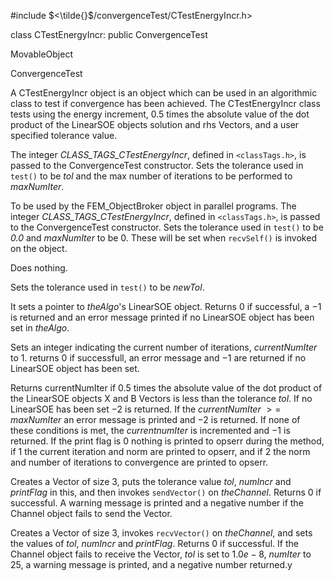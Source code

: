 


\#include $<\tilde{}$/convergenceTest/CTestEnergyIncr.h$>$



class CTestEnergyIncr: public ConvergenceTest



MovableObject


ConvergenceTest






A CTestEnergyIncr object is an object which can be used in an
algorithmic class to test if convergence has been achieved. The
CTestEnergyIncr class tests using the energy increment, 0.5 times the
absolute value of the dot product of the LinearSOE objects solution and
rhs Vectors, and a user specified tolerance value.

































The integer *CLASS_TAGS_CTestEnergyIncr*, defined in  `<classTags.h>`,
is passed to the ConvergenceTest constructor. Sets the tolerance used in
`test()` to be *tol* and the max number of iterations to be performed to
*maxNumIter*.

To be used by the FEM_ObjectBroker object in parallel programs. The
integer *CLASS_TAGS_CTestEnergyIncr*, defined in  `<classTags.h>`, is
passed to the ConvergenceTest constructor. Sets the tolerance used in
`test()` to be *0.0* and *maxNumIter* to be $0$. These will be set when
`recvSelf()` is invoked on the object.




Does nothing.




Sets the tolerance used in `test()` to be *newTol*.

It sets a pointer to *theAlgo*'s LinearSOE object. Returns $0$ if
successful, a $-1$ is returned and an error message printed if no
LinearSOE object has been set in *theAlgo*.

Sets an integer indicating the current number of iterations,
*currentNumIter* to $1$. returns $0$ if successfull, an error message
and $-1$ are returned if no LinearSOE object has been set.

Returns currentNumIter if 0.5 times the absolute value of the dot
product of the LinearSOE objects X and B Vectors is less than the
tolerance *tol*. If no LinearSOE has been set $-2$ is returned. If the
*currentNumIter* $>=$ *maxNumIter* an error message is printed and $-2$
is returned. If none of these conditions is met, the *currentnumIter* is
incremented and $-1$ is returned. If the print flag is $0$ nothing is
printed to opserr during the method, if $1$ the current iteration and
norm are printed to opserr, and if $2$ the norm and number of iterations
to convergence are printed to opserr.

Creates a Vector of size 3, puts the tolerance value *tol*, *numIncr*
and *printFlag* in this, and then invokes `sendVector()` on
*theChannel*. Returns $0$ if successful. A warning message is printed
and a negative number if the Channel object fails to send the Vector.

Creates a Vector of size 3, invokes `recvVector()` on *theChannel*, and
sets the values of *tol*, *numIncr* and *printFlag*. Returns $0$ if
successful. If the Channel object fails to receive the Vector, *tol* is
set to $1.0e-8$, *numIter* to $25$, a warning message is printed, and a
negative number returned.y
